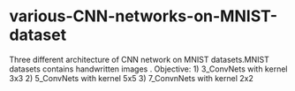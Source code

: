 # various-CNN-networks-on-MNIST-dataset
Three different architecture of CNN network on MNIST datasets.MNIST datasets contains handwritten images . Objective: 1) 3_ConvNets with kernel 3x3 2) 5_ConvNets with kernel 5x5 3) 7_ConvnNets with kernel 2x2
